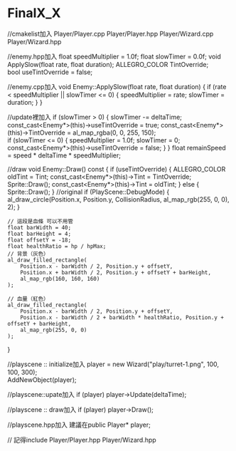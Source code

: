 # FinalX_X
//cmakelist加入
Player/Player.cpp
Player/Player.hpp
Player/Wizard.cpp
Player/Wizard.hpp

//enemy.hpp加入
float speedMultiplier = 1.0f;
float slowTimer = 0.0f;
void ApplySlow(float rate, float duration);
ALLEGRO_COLOR TintOverride;  
bool useTintOverride = false;


//enemy.cpp加入
void Enemy::ApplySlow(float rate, float duration) {
    if (rate < speedMultiplier || slowTimer <= 0) {
        speedMultiplier = rate;
        slowTimer = duration;
    }
}

//update裡加入
if (slowTimer > 0) {
        slowTimer -= deltaTime;
        const_cast<Enemy*>(this)->useTintOverride = true;
        const_cast<Enemy*>(this)->TintOverride = al_map_rgba(0, 0, 255, 150);  
        if (slowTimer <= 0) {
            speedMultiplier = 1.0f;
            slowTimer = 0;
            const_cast<Enemy*>(this)->useTintOverride = false;
        }
    }
    float remainSpeed = speed * deltaTime * speedMultiplier;

//draw
void Enemy::Draw() const {
    if (useTintOverride) {
        ALLEGRO_COLOR oldTint = Tint;
        const_cast<Enemy*>(this)->Tint = TintOverride;
        Sprite::Draw();
        const_cast<Enemy*>(this)->Tint = oldTint;
    } 
    else {
        Sprite::Draw();
    }
    //original
    if (PlayScene::DebugMode) {
        al_draw_circle(Position.x, Position.y, CollisionRadius, al_map_rgb(255, 0, 0), 2);
    }
    
    // 這段是血條 可以不用管
    float barWidth = 40;     
    float barHeight = 4;     
    float offsetY = -18;     
    float healthRatio = hp / hpMax;
    // 背景（灰色）
    al_draw_filled_rectangle(
        Position.x - barWidth / 2, Position.y + offsetY,
        Position.x + barWidth / 2, Position.y + offsetY + barHeight,
        al_map_rgb(160, 160, 160)
    );

    // 血量（紅色）
    al_draw_filled_rectangle(
        Position.x - barWidth / 2, Position.y + offsetY,
        Position.x - barWidth / 2 + barWidth * healthRatio, Position.y + offsetY + barHeight,
        al_map_rgb(255, 0, 0)
    );
}

//playscene :: initialize加入
player = new Wizard("play/turret-1.png", 100, 100, 300);  
AddNewObject(player);

//playscene::upate加入
if (player)
        player->Update(deltaTime);

//playscene :: draw加入
if (player)
        player->Draw();

//playscene.hpp加入 建議在public
Player* player; 

// 記得include 
Player/Player.hpp
Player/Wizard.hpp
